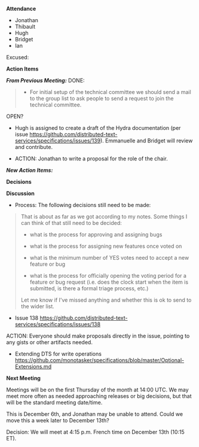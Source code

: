 **Attendance**

- Jonathan
- Thibault
- Hugh
- Bridget
- Ian

Excused:

**Action Items**

***From Previous Meeting:***
DONE:

> * For initial setup of the technical committee we should send a mail 
> to the group list to ask people to send a request to join the 
> technical committee.


OPEN?

* Hugh is assigned to create a draft of the Hydra documentation (per issue https://github.com/distributed-text-services/specifications/issues/139). Emmanuelle and Bridget will review and contribute.


* ACTION:  Jonathan to write a proposal for the role of the chair.


***New Action Items:***

**Decisions**

**Discussion**

* Process: The following decisions still need to be made:

> That is about as far as we got according to my notes. Some things I 
> can think of that still need to be decided:
>
> - what is the process for approving and assigning bugs
>
> - what is the process for assigning new features once voted on
>
> - what is the minimum number of YES votes need to accept a new feature 
> or bug
>
> - what is the process for officially opening the voting period for a 
> feature or bug request (i.e. does the clock start when the item is 
> submitted, is there a formal triage process, etc.)
>
>
> Let me know if I've missed anything and whether this is ok to send to 
> the wider list.


* Issue 138
https://github.com/distributed-text-services/specifications/issues/138

ACTION:  Everyone should make proposals directly in the issue, pointing to any gists or other artifacts needed.

* Extending DTS for write operations
https://github.com/monotasker/specifications/blob/master/Optional-Extensions.md

**Next Meeting**

Meetings will be on the first Thursday of the month at 14:00 UTC. We may meet more often as needed approaching releases or big decisions, but that will be the standard meeting date/time.

This is December 6th, and Jonathan may be unable to attend. Could we move this a week later to December 13th?

Decision:  We will meet at 4:15 p.m. French time on December 13th (10:15 ET).
